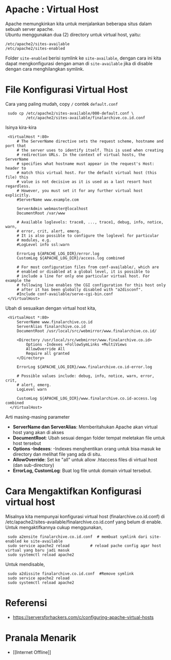 # Apache : Virtual Host


Apache memungkinkan kita untuk menjalankan beberapa situs dalam sebuah server apache.<br>
Ubuntu menggunakan dua (2) directory untuk virtual host, yaitu:

`/etc/apache2/sites-available`<br>
`/etc/apache2/sites-enabled`

Folder `site-enabled` berisi symlink ke `site-available`, dengan cara ini kita dapat mengkonfigurasi dengan aman di `site-available` jika di disable dengan cara menghilangkan symlink.

# File Konfigurasi Virtual Host

Cara yang paling mudah, copy `/` contek `default.conf`
```
 sudo cp /etc/apache2/sites-available/000-default.conf \
         /etc/apache2/sites-available/finalarchive.co.id.conf
```
Isinya kira-kira
```
 <VirtualHost *:80>
     # The ServerName directive sets the request scheme, hostname and port that
     # the server uses to identify itself. This is used when creating
     # redirection URLs. In the context of virtual hosts, the ServerName
     # specifies what hostname must appear in the request's Host: header to
     # match this virtual host. For the default virtual host (this file) this
     # value is not decisive as it is used as a last resort host regardless.
     # However, you must set it for any further virtual host explicitly.
     #ServerName www.example.com
 
     ServerAdmin webmaster@localhost
     DocumentRoot /var/www
 
     # Available loglevels: trace8, ..., trace1, debug, info, notice, warn,
     # error, crit, alert, emerg.
     # It is also possible to configure the loglevel for particular
     # modules, e.g.
     #LogLevel info ssl:warn
 
     ErrorLog ${APACHE_LOG_DIR}/error.log
     CustomLog ${APACHE_LOG_DIR}/access.log combined
 
     # For most configuration files from conf-available/, which are
     # enabled or disabled at a global level, it is possible to
     # include a line for only one particular virtual host. For example the
     # following line enables the CGI configuration for this host only
     # after it has been globally disabled with "a2disconf".
     #Include conf-available/serve-cgi-bin.conf
 </VirtualHost>
```
Ubah di sesuaikan dengan virtual host kita,
```
 <VirtualHost *:80>
     ServerName www.finalarchive.co.id
     ServerAlias finalarchive.co.id
     DocumentRoot /usr/local/src/webmirror/www.finalarchive.co.id/

     <Directory /usr/local/src/webmirror/www.finalarchive.co.id>
         Options -Indexes +FollowSymLinks +MultiViews
         AllowOverride All
         Require all granted
     </Directory>
 
     ErrorLog ${APACHE_LOG_DIR}/www.finalarchive.co.id-error.log 
 
     # Possible values include: debug, info, notice, warn, error, crit,
     # alert, emerg.
     LogLevel warn
 
     CustomLog ${APACHE_LOG_DIR}/www.finalarchive.co.id-access.log combined 
  </VirtualHost>
```
Arti masing-masing parameter

* **ServerName dan ServerAlias**: Memberitahukan Apache akan virtual host yang akan di akses
* **DocumentRoot**: Ubah sesuai dengan folder tempat meletakan file untuk host tersebut
* **Options -Indexes**: -Indexes menghentikan orang untuk bisa masuk ke directory dan melihat file yang ada di situ.
* **AllowOverride**: Set ke "all" untuk allow .htaccess files di virtual host (dan sub-directory)
* **ErrorLog, CustomLog**: Buat log file untuk domain virtual tersebut.


# Cara Mengaktifkan Konfigurasi virtual host

Misalnya kita mempunyai konfigurasi virtual host (finalarchive.co.id.conf) di /etc/apache2/sites-available/finalarchive.co.id.conf yang belum di enable. Untuk mengaktifkannya cukup menggunakan,
```
 sudo a2ensite finalarchive.co.id.conf  # membuat symlink dari site-enabled ke site-available
 sudo service apache2 reload         # reload pache config agar host virtual yang baru jadi masuk
 sudo systemctl reload apache2
```
Untuk mendisable,
```
 sudo a2dissite finalarchive.co.id.conf  #Remove symlink
 sudo service apache2 reload
 sudo systemctl reload apache2
```
# Referensi

* https://serversforhackers.com/c/configuring-apache-virtual-hosts

# Pranala Menarik

* [[Internet Offline]]
